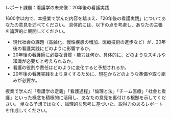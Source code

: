 レポート課題：看護学の未来像：20年後の看護実践

1600字以内で、本授業で学んだ内容を踏まえ、「20年後の看護実践」についてあなたの意見を述べてください。  具体的には、以下の点を考慮し、あなたの主張を論理的に展開してください。

* 現代社会の課題（高齢化、慢性疾患の増加、医療技術の進歩など）が、20年後の看護実践にどのように影響するか。
* 20年後の看護師に必要な資質・能力は何か。具体的に、どのようなスキルや知識が必要だと考えられるか。
* 看護の役割や責任はどのように変化すると予想されるか。
* 20年後の看護実践をより良くするために、現在からどのような準備や取り組みが必要か。

授業で学んだ「看護学の定義」「看護過程」「倫理と法」「チーム医療」「社会と看護」といった概念を積極的に活用し、あなたの意見を裏付ける根拠を示してください。  単なる予想ではなく、論理的な思考に基づいた、説得力のあるレポートを作成してください。
